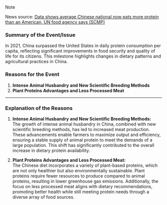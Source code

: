 > [!NOTE]
> News source: [Data shows average Chinese national now eats more protein than an American, UN food agency says (SCMP)
](https://www.scmp.com/yp/discover/news/asia/article/3270893/data-shows-average-chinese-national-now-eats-more-protein-american-un-food-agency-says)
### Summary of the Event/Issue

In 2021, China surpassed the United States in daily protein consumption per capita, reflecting significant improvements in food security and quality of life for its citizens. This milestone highlights changes in dietary patterns and agricultural practices in China.

### Reasons for the Event

1. **Intense Animal Husbandry and New Scientific Breeding Methods**
2. **Plant Proteins Advantages and Less Processed Meat**

---

### Explanation of the Reasons

1. **Intense Animal Husbandry and New Scientific Breeding Methods:**  
   The growth of intense animal husbandry in China, combined with new scientific breeding methods, has led to increased meat production. These advancements enable farmers to maximize output and efficiency, ensuring a stable supply of animal protein to meet the demands of a large population. This shift has significantly contributed to the overall increase in dietary protein availability.

2. **Plant Proteins Advantages and Less Processed Meat:**  
   The Chinese diet incorporates a variety of plant-based proteins, which are not only healthier but also environmentally sustainable. Plant proteins require fewer resources to produce compared to animal proteins, resulting in lower greenhouse gas emissions. Additionally, the focus on less processed meat aligns with dietary recommendations, promoting better health while still meeting protein needs through a diverse array of food sources.